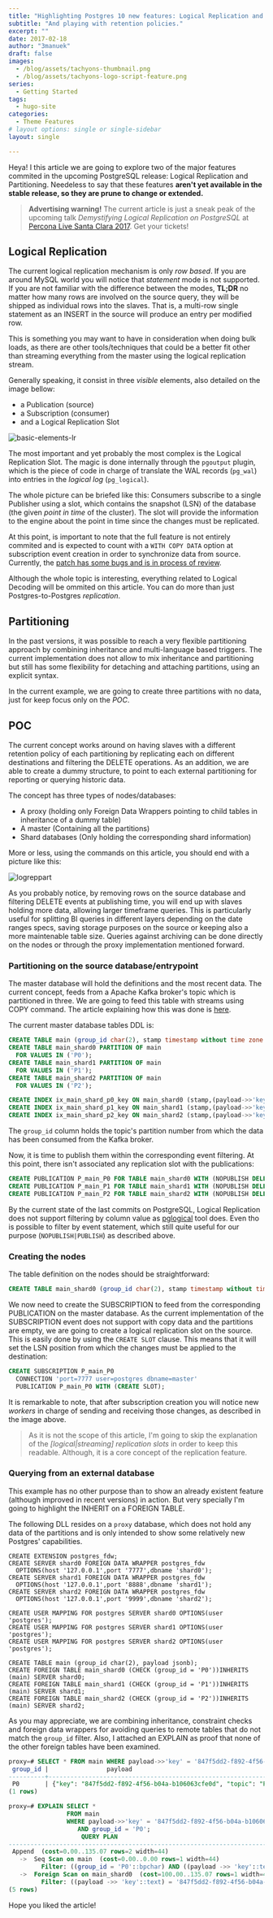 ```yaml
---
title: "Highlighting Postgres 10 new features: Logical Replication and Partitioning."
subtitle: "And playing with retention policies."
excerpt: ""
date: 2017-02-18
author: "3manuek"
draft: false
images:
  - /blog/assets/tachyons-thumbnail.png
  - /blog/assets/tachyons-logo-script-feature.png
series:
  - Getting Started
tags:
  - hugo-site
categories:
  - Theme Features
# layout options: single or single-sidebar
layout: single

---
```



Heya! I this article we are going to explore two of the major features commited in
the upcoming PostgreSQL release: Logical Replication and Partitioning. Needeless to
say that these features **aren't yet available in the stable release, so they are prune
to change or extended.**

> **Advertising warning!**
> The current article is just a sneak peak of the upcoming talk _Demystifying Logical
Replication on PostgreSQL_ at [Percona Live Santa Clara 2017][4]. Get your tickets!

## Logical Replication

The current logical replication mechanism is only _row based_. If you are around MySQL
world you will notice that _statement_ mode is not supported. If you are not familiar
with the difference between the modes, **TL;DR** no matter how many rows are involved
on the source query, they will be shipped as individual rows into the slaves. That is,
a multi-row single statement as an INSERT in the source will produce an entry per modified
row.

This is something you may want to have in consideration when doing bulk loads, as there
are other tools/techniques that could be a better fit other than streaming everything
from the master using the logical replication stream.

Generally speaking, it consist in three _visible_ elements, also detailed on the image
bellow:

- a Publication  (source)
- a Subscription (consumer)
- and a Logical Replication Slot  

<!-- ![POC Image][3]
<figcaption class="caption">Basic elements of the Logical Replication.</figcaption> -->

![basic-elements-lr](/blog/assets/2017-02/logicalrepinternals.jpg)

<!-- <img name="go2shell-finder" src="/images/series/Mac小白探索记/2/go2shell-finder.jpg" width='250px'/>-->

The most important and yet probably the most complex is the Logical Replication Slot.
The magic is done internally through the `pgoutput` plugin, which is the piece of code in charge
of translate the WAL records (`pg_wal`) into  entries in the _logical log_ (`pg_logical`).

The whole picture can be briefed like this: Consumers subscribe to a single Publisher
using a slot, which contains the snapshot (LSN) of the database (the given _point in time_
of the cluster). The slot will provide the information to the engine about the point in time
since the changes must be replicated.

At this point, is important to note that the full feature is not entirely commited
and is expected to count with a `WITH COPY DATA` option at subscription event creation
in order to synchronize data from source. Currently, the [patch has some bugs and is in process of review][6].

Although the whole topic is interesting, everything related to Logical Decoding will be ommited
on this article. You can do more than just Postgres-to-Postgres _replication_.

## Partitioning

In the past versions, it was possible to reach a very flexible partitioning approach by combining
inheritance and multi-language based triggers. The current implementation does not allow to mix
inheritance and partitioning but still has some flexibility for detaching and attaching partitions,
using an explicit syntax.

In the current example, we are going to create three partitions with no data, just for keep focus
only on the _POC_.


## POC

The current concept works around on having slaves with a different retention policy
of each partitioning by replicating each on different destinations and filtering
the DELETE operations. As an addition, we are able to create a dummy structure,
to point to each external partitioning for reporting or querying historic data.

The concept has three types of nodes/databases:

- A proxy (holding only Foreign Data Wrappers pointing to child tables in inheritance of a dummy table)
- A master (Containing all the partitions)
- Shard databases (Only holding the corresponding shard information)

More or less, using the commands on this article, you should end with a picture like this:

<!-- ![POC Image][1]{: class="bigger-image" }
<figcaption class="caption">Flight view of the POC.</figcaption> -->

![logreppart](/blog/assets/2017-02/logreppart.jpg)

As you probably notice, by removing rows on the source database and filtering DELETE
events at publishing time, you will end up with slaves holding more data, allowing larger timeframe queries. This is particularly useful for splitting BI queries in different layers depending on the date ranges specs, saving storage purposes on the source or  keeping also a more maintenable table size.
Queries against archiving can be done directly on the nodes or through the proxy implementation
mentioned forward.


### Partitioning on the source database/entrypoint

The master database will hold the definitions and the most recent data. The current concept, feeds
from a Apache Kafka broker's topic which is partitioned in three. We are going to feed this table
with streams using COPY command. The article explaining how this was done is [here][5].

The current master database tables DDL is:

```sql
CREATE TABLE main (group_id char(2), stamp timestamp without time zone DEFAULT now(), payload jsonb) PARTITION BY LIST(group_id);
CREATE TABLE main_shard0 PARTITION OF main
  FOR VALUES IN ('P0');
CREATE TABLE main_shard1 PARTITION OF main
  FOR VALUES IN ('P1');
CREATE TABLE main_shard2 PARTITION OF main
  FOR VALUES IN ('P2');

CREATE INDEX ix_main_shard_p0_key ON main_shard0 (stamp,(payload->>'key'));
CREATE INDEX ix_main_shard_p1_key ON main_shard1 (stamp,(payload->>'key'));
CREATE INDEX ix_main_shard_p2_key ON main_shard2 (stamp,(payload->>'key'));
```

The `group_id` column holds the topic's partition number from which the data has
been consumed from the Kafka broker.  

Now, it is time to publish them within the corresponding event filtering. At this
point, there isn't associated any replication slot with the publications:

```sql
CREATE PUBLICATION P_main_P0 FOR TABLE main_shard0 WITH (NOPUBLISH DELETE);
CREATE PUBLICATION P_main_P1 FOR TABLE main_shard1 WITH (NOPUBLISH DELETE);
CREATE PUBLICATION P_main_P2 FOR TABLE main_shard2 WITH (NOPUBLISH DELETE);
```

By the current state of the last commits on PostgreSQL, Logical Replication does not support
filtering by column value as [pglogical][2] tool does. Even tho is possible to filter by
event statement, which still quite useful for our purpose (`NOPUBLISH|PUBLISH`) as
described above.


### Creating the nodes

The table definition on the nodes should be straightforward:

```sql
CREATE TABLE main_shard0 (group_id char(2), stamp timestamp without time zone, payload jsonb);
```

We now need to create the SUBSCRIPTION to feed from the corresponding PUBLICATION on the master database.
As the current implementation of the SUBSCRIPTION event does not support with copy data and the
partitions are empty, we are going to create a logical replication slot on the source. This is
easily done by using the `CREATE SLOT` clause. This means that it will set the LSN position from
which the changes must be applied to the destination:

```sql
CREATE SUBSCRIPTION P_main_P0
  CONNECTION 'port=7777 user=postgres dbname=master'
  PUBLICATION P_main_P0 WITH (CREATE SLOT);
```

It is remarkable to note, that after subscription creation you will notice new  _workers_ in charge
of sending and receiving those changes, as described in the image above.

> As it is not the scope of this article, I'm going to skip the explanation of the
> _[logical|streaming] replication slots_ in order to keep this readable.
> Although, it is a core concept of the replication feature.


### Querying from an external database

This example has no other purpose than to show an already existent feature (although improved
in recent versions) in action. But very specially I'm going to highlight the INHERIT on a
FOREIGN TABLE.

The following DLL resides on a `proxy` database, which does not hold any data of the partitions
and is only intended to show some relatively new Postgres' capabilities.

```
CREATE EXTENSION postgres_fdw;
CREATE SERVER shard0 FOREIGN DATA WRAPPER postgres_fdw
  OPTIONS(host '127.0.0.1',port '7777',dbname 'shard0');
CREATE SERVER shard1 FOREIGN DATA WRAPPER postgres_fdw
  OPTIONS(host '127.0.0.1',port '8888',dbname 'shard1');
CREATE SERVER shard2 FOREIGN DATA WRAPPER postgres_fdw
  OPTIONS(host '127.0.0.1',port '9999',dbname 'shard2');

CREATE USER MAPPING FOR postgres SERVER shard0 OPTIONS(user 'postgres');
CREATE USER MAPPING FOR postgres SERVER shard1 OPTIONS(user 'postgres');
CREATE USER MAPPING FOR postgres SERVER shard2 OPTIONS(user 'postgres');

CREATE TABLE main (group_id char(2), payload jsonb);
CREATE FOREIGN TABLE main_shard0 (CHECK (group_id = 'P0'))INHERITS (main) SERVER shard0;
CREATE FOREIGN TABLE main_shard1 (CHECK (group_id = 'P1'))INHERITS (main) SERVER shard1;
CREATE FOREIGN TABLE main_shard2 (CHECK (group_id = 'P2'))INHERITS (main) SERVER shard2;
```

As you may appreciate, we are combining inheritance, constraint checks and foreign data wrappers
for avoiding queries to remote tables that do not match the `group_id` filter. Also, I attached
an EXPLAIN as proof that none of the other foreign tables have been examined.

```sql
proxy=# SELECT * FROM main WHERE payload->>'key' = '847f5dd2-f892-4f56-b04a-b106063cfe0d' and group_id = 'P0';
 group_id |                payload                                                                      
----------+--------------------------------------------------------------------
 P0       | {"key": "847f5dd2-f892-4f56-b04a-b106063cfe0d", "topic": "PGSHARD", "offset": 47, "payload": "PXdmzb3EhEeNDdn5surg2VNmEdJoIys9", "partition": 0}
(1 rows)

proxy=# EXPLAIN SELECT *
                FROM main
                WHERE payload->>'key' = '847f5dd2-f892-4f56-b04a-b106063cfe0d'
                   AND group_id = 'P0';
                    QUERY PLAN          
--------------------------------------------------------------------------------
 Append  (cost=0.00..135.07 rows=2 width=44)
   ->  Seq Scan on main  (cost=0.00..0.00 rows=1 width=44)
         Filter: ((group_id = 'P0'::bpchar) AND ((payload ->> 'key'::text) = '847f5dd2-f892-4f56-b04a-b106063cfe0d'::text))
   ->  Foreign Scan on main_shard0  (cost=100.00..135.07 rows=1 width=44)
         Filter: ((payload ->> 'key'::text) = '847f5dd2-f892-4f56-b04a-b106063cfe0d'::text)
(5 rows)
```


Hope you liked the article!


<!-- {% if page.comments %}
<div id="disqus_thread"></div>
<script>


var disqus_config = function () {
this.page.url = {{ site.url }};  // Replace PAGE_URL with your page's canonical URL variable
this.page.identifier = {{ page.title }}; // Replace PAGE_IDENTIFIER with your page's unique identifier variable
};

(function() { // DON'T EDIT BELOW THIS LINE
var d = document, s = d.createElement('script');
s.src = '//3manuek.disqus.com/embed.js';
s.setAttribute('data-timestamp', +new Date());
(d.head || d.body).appendChild(s);
})();
</script>
<noscript>Please enable JavaScript to view the <a href="https://disqus.com/?ref_noscript">comments powered by Disqus.</a></noscript>
{% endif %} -->


<!-- [1]: http://www.3manuek.com/assets/posts/logreppart.jpg -->
[2]: https://2ndquadrant.com/es/resources/pglogical/
<!-- [3]: http://www.3manuek.com/assets/posts/logicalrepinternals.jpg -->
[4]: https://www.percona.com/live/17/sessions/demystifying-postgres-logical-replication
[5]: http://www.3manuek.com/kafkaandcopypg
[6]: https://www.postgresql.org/message-id/56f3ec6f1989c738a0fa865b13d25761@xs4all.nl
